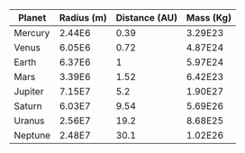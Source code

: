| Planet | Radius (m) | Distance (AU) | Mass (Kg) |
| ---    | ---        | ---           | ---       |
| Mercury| 2.44E6     | 0.39          | 3.29E23   |
| Venus  | 6.05E6     | 0.72          | 4.87E24   |
| Earth  | 6.37E6     | 1             | 5.97E24   |
| Mars   | 3.39E6     | 1.52          | 6.42E23   |
| Jupiter| 7.15E7     | 5.2           | 1.90E27   |
| Saturn | 6.03E7     | 9.54          | 5.69E26   |
| Uranus | 2.56E7     | 19.2          | 8.68E25   |
| Neptune| 2.48E7     | 30.1          | 1.02E26   |